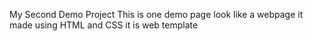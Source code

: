 My Second Demo Project
This is one demo page look like a webpage 
it made using HTML and CSS 
it is web template 
